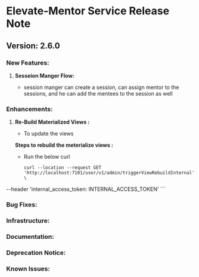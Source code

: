 # Elevate-Mentor Service Release Note

## Version: 2.6.0

### New Features:

1. **Sesseion Manger Flow:**

    - session manger can create a session, can assign mentor to the sessions, and he can add the mentees to the session as well


### Enhancements:

1. **Re-Build Materialized Views :**

   - To update the views 

    **Steps to rebuild the meterialize views :**

    - Run the below curl

        ```
        curl --location --request GET 'http://localhost:7101/user/v1/admin/triggerViewRebuildInternal' \
--header 'internal_access_token: INTERNAL_ACCESS_TOKEN'
        ```

### Bug Fixes:

### Infrastructure:

### Documentation:

### Deprecation Notice:

### Known Issues:
